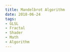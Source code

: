 ```yaml
---
title: Mandelbrot Algorithm
date: 2018-06-24
tags:
- GLSL
- Fractal
- Shader
- Math
- Algorithm
---
```

